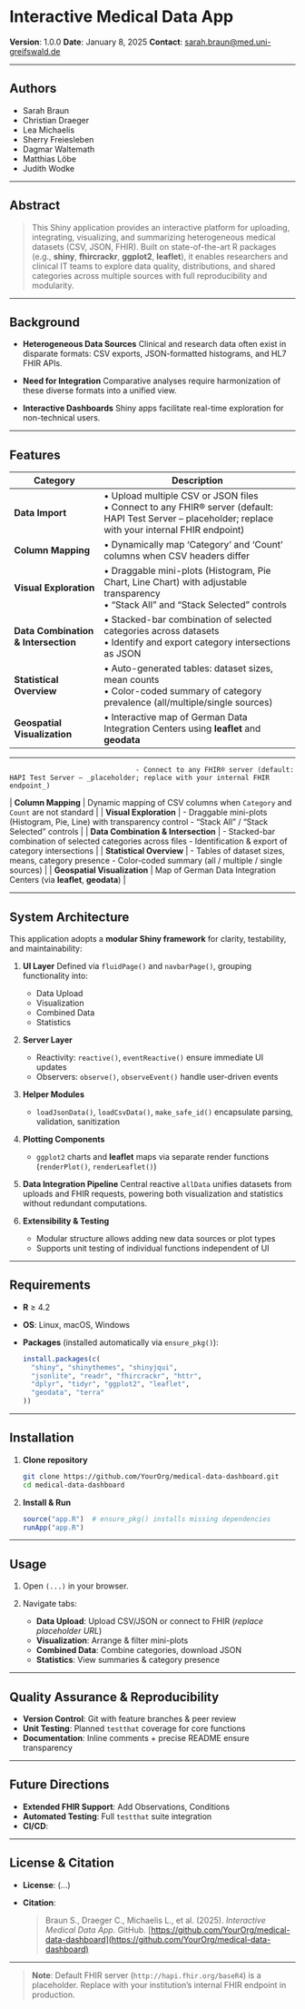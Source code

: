 # Interactive Medical Data App

**Version**: 1.0.0
**Date**: January 8, 2025
**Contact**: [sarah.braun@med.uni-greifswald.de](mailto:sarah.braun@med.uni-greifswald.de)

---

## Authors

* Sarah Braun
* Christian Draeger
* Lea Michaelis
* Sherry Freiesleben
* Dagmar Waltemath
* Matthias Löbe
* Judith Wodke

---

## Abstract

> This Shiny application provides an interactive platform for uploading, integrating, visualizing, and summarizing heterogeneous medical datasets (CSV, JSON, FHIR). Built on state-of-the-art R packages (e.g., **shiny**, **fhircrackr**, **ggplot2**, **leaflet**), it enables researchers and clinical IT teams to explore data quality, distributions, and shared categories across multiple sources with full reproducibility and modularity.

---

## Background

* **Heterogeneous Data Sources**
  Clinical and research data often exist in disparate formats: CSV exports, JSON-formatted histograms, and HL7 FHIR APIs.

* **Need for Integration**
  Comparative analyses require harmonization of these diverse formats into a unified view.

* **Interactive Dashboards**
  Shiny apps facilitate real-time exploration for non-technical users.

---

## Features

| **Category**                       | **Description**                                                                                                                                             |
|------------------------------------|-------------------------------------------------------------------------------------------------------------------------------------------------------------|
| **Data Import**                    | • Upload multiple CSV or JSON files<br>• Connect to any FHIR® server (default: HAPI Test Server – placeholder; replace with your internal FHIR endpoint)    |
| **Column Mapping**                 | • Dynamically map ‘Category’ and ‘Count’ columns when CSV headers differ                                                                                   |
| **Visual Exploration**             | • Draggable mini-plots (Histogram, Pie Chart, Line Chart) with adjustable transparency<br>• “Stack All” and “Stack Selected” controls                       |
| **Data Combination & Intersection**| • Stacked-bar combination of selected categories across datasets<br>• Identify and export category intersections as JSON                                     |
| **Statistical Overview**           | • Auto-generated tables: dataset sizes, mean counts<br>• Color-coded summary of category prevalence (all/multiple/single sources)                         |
| **Geospatial Visualization**       | • Interactive map of German Data Integration Centers using **leaflet** and **geodata**                                                                      |

---

```
                               - Connect to any FHIR® server (default: HAPI Test Server – _placeholder; replace with your internal FHIR endpoint_)
```

\| **Column Mapping**            | Dynamic mapping of CSV columns when `Category` and `Count` are not standard               |
\| **Visual Exploration**        | - Draggable mini-plots (Histogram, Pie, Line) with transparency control
\- “Stack All” / “Stack Selected” controls                                               |
\| **Data Combination & Intersection** | - Stacked-bar combination of selected categories across files
\- Identification & export of category intersections                                    |
\| **Statistical Overview**      | - Tables of dataset sizes, means, category presence
\- Color-coded summary (all / multiple / single sources)                                |
\| **Geospatial Visualization**  | Map of German Data Integration Centers (via **leaflet**, **geodata**)                     |

---

## System Architecture

This application adopts a **modular Shiny framework** for clarity, testability, and maintainability:

1. **UI Layer**
   Defined via `fluidPage()` and `navbarPage()`, grouping functionality into:

   * Data Upload
   * Visualization
   * Combined Data
   * Statistics

2. **Server Layer**

   * Reactivity: `reactive()`, `eventReactive()` ensure immediate UI updates
   * Observers: `observe()`, `observeEvent()` handle user-driven events

3. **Helper Modules**

   * `loadJsonData()`, `loadCsvData()`, `make_safe_id()` encapsulate parsing, validation, sanitization

4. **Plotting Components**

   * `ggplot2` charts and **leaflet** maps via separate render functions (`renderPlot()`, `renderLeaflet()`)

5. **Data Integration Pipeline**
   Central reactive `allData` unifies datasets from uploads and FHIR requests, powering both visualization and statistics without redundant computations.

6. **Extensibility & Testing**

   * Modular structure allows adding new data sources or plot types
   * Supports unit testing of individual functions independent of UI

---

## Requirements

* **R** ≥ 4.2
* **OS**: Linux, macOS, Windows
* **Packages** (installed automatically via `ensure_pkg()`):

  ```r
  install.packages(c(
    "shiny", "shinythemes", "shinyjqui",
    "jsonlite", "readr", "fhircrackr", "httr",
    "dplyr", "tidyr", "ggplot2", "leaflet",
    "geodata", "terra"
  ))
  ```

---

## Installation

1. **Clone repository**

   ```bash
   git clone https://github.com/YourOrg/medical-data-dashboard.git
   cd medical-data-dashboard
   ```

2. **Install & Run**

   ```r
   source("app.R")  # ensure_pkg() installs missing dependencies
   runApp("app.R")
   ```

---

## Usage

1. Open `(...)` in your browser.
2. Navigate tabs:

   * **Data Upload**: Upload CSV/JSON or connect to FHIR (*replace placeholder URL*)
   * **Visualization**: Arrange & filter mini-plots
   * **Combined Data**: Combine categories, download JSON
   * **Statistics**: View summaries & category presence

---

## Quality Assurance & Reproducibility

* **Version Control**: Git with feature branches & peer review
* **Unit Testing**: Planned `testthat` coverage for core functions
* **Documentation**: Inline comments + precise README ensure transparency

---

## Future Directions

* **Extended FHIR Support**: Add Observations, Conditions
* **Automated Testing**: Full `testthat` suite integration
* **CI/CD**: 

---

## License & Citation

* **License**: (...)
* **Citation**:

  > Braun S., Draeger C., Michaelis L., et al. (2025). *Interactive Medical Data App*. GitHub. [https://github.com/YourOrg/medical-data-dashboard](https://github.com/YourOrg/medical-data-dashboard)

---

> **Note**: Default FHIR server (`http://hapi.fhir.org/baseR4`) is a placeholder. Replace with your institution’s internal FHIR endpoint in production.


